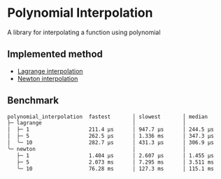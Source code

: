 # Polynomial Interpolation

A library for interpolating a function using polynomial

## Implemented method

- [Lagrange interpolation](https://mathworld.wolfram.com/LagrangeInterpolatingPolynomial.html)
- [Newton interpolation](https://en.wikipedia.org/wiki/Newton_polynomial)

## Benchmark

```bash
polynomial_interpolation  fastest       │ slowest       │ median        │ mean          │ samples │ iters
├─ lagrange                             │               │               │               │         │
│  ├─ 1                   211.4 µs      │ 947.7 µs      │ 244.5 µs      │ 288.1 µs      │ 100     │ 100
│  ├─ 5                   262.5 µs      │ 1.336 ms      │ 347.3 µs      │ 354.2 µs      │ 100     │ 100
│  ╰─ 10                  282.7 µs      │ 431.3 µs      │ 306.9 µs      │ 311.5 µs      │ 100     │ 100
╰─ newton                               │               │               │               │         │
   ├─ 1                   1.404 µs      │ 2.607 µs      │ 1.455 µs      │ 1.472 µs      │ 100     │ 100
   ├─ 5                   2.073 ms      │ 7.295 ms      │ 3.511 ms      │ 3.547 ms      │ 100     │ 100
   ╰─ 10                  76.28 ms      │ 127.3 ms      │ 115.1 ms      │ 104.6 ms      │ 100     │ 100
```
